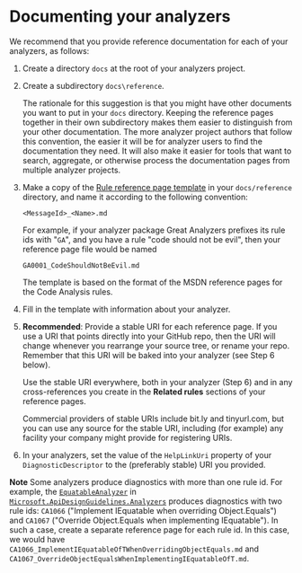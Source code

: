 # Documenting your analyzers

We recommend that you provide reference documentation for each of your analyzers, as follows:

1. Create a directory `docs` at the root of your analyzers project.

2. Create a subdirectory `docs\reference`.

    The rationale for this suggestion is that you might have other documents you want to put in your `docs` directory. Keeping the reference pages together in their own subdirectory makes them easier to distinguish from your other documentation. The more analyzer project authors that follow this convention, the easier it will be for analyzer users to find the documentation they need. It will also make it easier for tools that want to search,  aggregate, or otherwise process the documentation pages from multiple analyzer projects.  

3. Make a copy of the [Rule reference page template](https://github.com/Microsoft/sarif-sdk/blob/master/docs/Rule%20reference%20page%20template.md) in your `docs/reference` directory, and name it according to the following convention:

    `<MessageId>_<Name>.md`

    For example, if your analyzer package Great Analyzers prefixes its rule ids with "`GA`", and you have a rule "code should not be evil", then your reference page file would be named

    `GA0001_CodeShouldNotBeEvil.md`

    The template is based on the format of the MSDN reference pages for the Code Analysis rules.

4. Fill in the template with information about your analyzer.

5. **Recommended**: Provide a stable URI for each reference page.
If you use a URI that points directly into your GitHub repo, then the URI will
change whenever you rearrange your source tree, or rename your repo.
Remember that this URI will be baked into your analyzer (see Step 6 below).

    Use the stable URI everywhere, both in your analyzer (Step 6) and in any
cross-references you create in the **Related rules** sections of your reference pages.

    Commercial providers of stable URIs include bit.ly and tinyurl.com,
but you can use any source for the stable URI, including (for example)
any facility your company might provide for registering URIs.

6. In your analyzers, set the value of the `HelpLinkUri` property of
your `DiagnosticDescriptor`  to the (preferably stable) URI you provided. 

**Note** Some analyzers produce diagnostics with more than one rule id.
For example, the [`EquatableAnalyzer`](https://github.com/dotnet/roslyn-analyzers/blob/master/src/Microsoft.ApiDesignGuidelines.Analyzers/Core/EquatableAnalyzer.cs) in [`Microsoft.ApiDesignGuidelines.Analyzers`](https://github.com/dotnet/roslyn-analyzers/tree/master/src/Microsoft.ApiDesignGuidelines.Analyzers)
produces diagnostics with two rule ids:
`CA1066` ("Implement IEquatable<T> when overriding Object.Equals")
and `CA1067` ("Override Object.Equals when implementing IEquatable<T>").
In such a case, create a separate reference page for each rule id.
In this case, we would have `CA1066_ImplementIEquatableOfTWhenOverridingObjectEquals.md`
and `CA1067_OverrideObjectEqualsWhenImplementingIEquatableOfT.md`.
